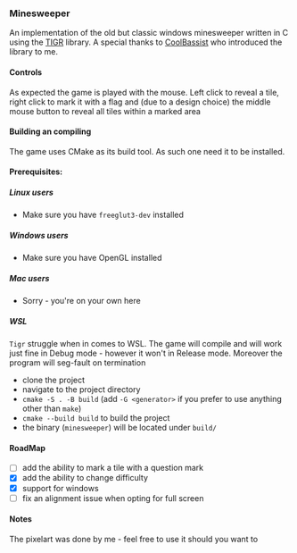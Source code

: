 ### Minesweeper

An implementation of the old but classic windows minesweeper written in C using the [TIGR](https://github.com/erkkah/tigr) library. A special thanks to [CoolBassist](https://github.com/CoolBassist) who introduced the library to me.

#### Controls

As expected the game is played with the mouse. Left click to reveal a tile, right click to mark it with a flag and (due to a design choice) the middle mouse button to reveal all tiles within a marked area

#### Building an compiling

The game uses CMake as its build tool. As such one need it to be installed.

#### Prerequisites:
##### Linux users
- Make sure you have `freeglut3-dev` installed

##### Windows users
- Make sure you have OpenGL installed 

##### Mac users
- Sorry - you're on your own here

##### WSL
`Tigr` struggle when in comes to WSL. The game will compile and will work just fine in Debug mode - however it won't in Release mode. Moreover the program will seg-fault on termination

- clone the project
- navigate to the project directory
- `cmake -S . -B build` (add `-G <generator>` if you prefer to use anything other than `make`)
- `cmake --build build` to build the project
- the binary (`minesweeper`) will be located under `build/`


#### RoadMap

- [ ] add the ability to mark a tile with a question mark
- [x] add the ability to change difficulty
- [x] support for windows
- [ ] fix an alignment issue when opting for full screen

#### Notes

The pixelart was done by me - feel free to use it should you want to 
